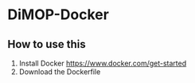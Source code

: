 # DiMOP-Docker

## How to use this

1. Install Docker https://www.docker.com/get-started
2. Download the Dockerfile 
